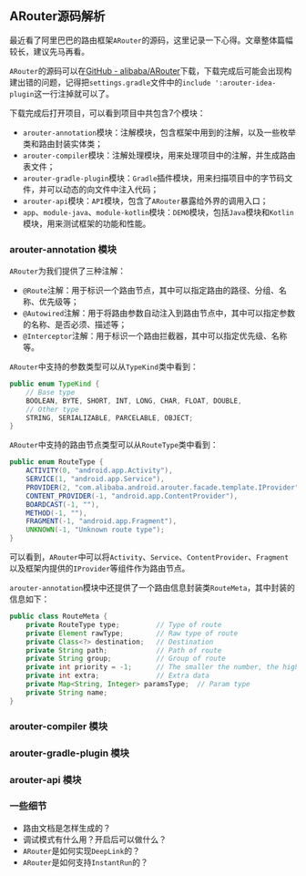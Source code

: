 ## ARouter源码解析

最近看了阿里巴巴的路由框架`ARouter`的源码，这里记录一下心得。文章整体篇幅较长，建议先马再看。

`ARouter`的源码可以在[GitHub - alibaba/ARouter](https://github.com/alibaba/ARouter/tree/master)下载，下载完成后可能会出现构建出错的问题，记得把`settings.gradle`文件中的`include ':arouter-idea-plugin`这一行注掉就可以了。

下载完成后打开项目，可以看到项目中共包含7个模块：
* `arouter-annotation`模块：注解模块，包含框架中用到的注解，以及一些枚举类和路由封装实体类；
* `arouter-compiler`模块：注解处理模块，用来处理项目中的注解，并生成路由表文件；
* `arouter-gradle-plugin`模块：`Gradle`插件模块，用来扫描项目中的字节码文件，并可以动态的向文件中注入代码；
* `arouter-api`模块：`API`模块，包含了`ARouter`暴露给外界的调用入口；
* `app`、`module-java`、`module-kotlin`模块：`DEMO`模块，包括`Java`模块和`Kotlin`模块，用来测试框架的功能和性能。

### arouter-annotation 模块
`ARouter`为我们提供了三种注解：
* `@Route`注解：用于标识一个路由节点，其中可以指定路由的路径、分组、名称、优先级等；
* `@Autowired`注解：用于将路由参数自动注入到路由节点中，其中可以指定参数的名称、是否必须、描述等；
* `@Interceptor`注解：用于标识一个路由拦截器，其中可以指定优先级、名称等。

`ARouter`中支持的参数类型可以从`TypeKind`类中看到：
```java
public enum TypeKind {
    // Base type
    BOOLEAN, BYTE, SHORT, INT, LONG, CHAR, FLOAT, DOUBLE,
    // Other type
    STRING, SERIALIZABLE, PARCELABLE, OBJECT;
}
```

`ARouter`中支持的路由节点类型可以从`RouteType`类中看到：
```java
public enum RouteType {
    ACTIVITY(0, "android.app.Activity"),
    SERVICE(1, "android.app.Service"),
    PROVIDER(2, "com.alibaba.android.arouter.facade.template.IProvider"),
    CONTENT_PROVIDER(-1, "android.app.ContentProvider"),
    BOARDCAST(-1, ""),
    METHOD(-1, ""),
    FRAGMENT(-1, "android.app.Fragment"),
    UNKNOWN(-1, "Unknown route type");
}
```
可以看到，`ARouter`中可以将`Activity`、`Service`、`ContentProvider`、`Fragment`以及框架内提供的`IProvider`等组件作为路由节点。

`arouter-annotation`模块中还提供了一个路由信息封装类`RouteMeta`，其中封装的信息如下：
```java
public class RouteMeta {
    private RouteType type;         // Type of route
    private Element rawType;        // Raw type of route
    private Class<?> destination;   // Destination
    private String path;            // Path of route
    private String group;           // Group of route
    private int priority = -1;      // The smaller the number, the higher the priority
    private int extra;              // Extra data
    private Map<String, Integer> paramsType;  // Param type
    private String name;
}
```

### arouter-compiler 模块

### arouter-gradle-plugin 模块

### arouter-api 模块

### 一些细节
* 路由文档是怎样生成的？
* 调试模式有什么用？开启后可以做什么？
* `ARouter`是如何实现`DeepLink`的？
* `ARouter`是如何支持`InstantRun`的？
